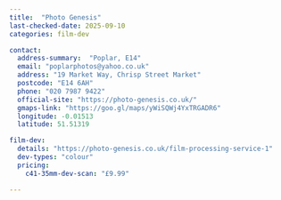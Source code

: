 ```yaml
---
title:  "Photo Genesis"
last-checked-date: 2025-09-10
categories: film-dev

contact:
  address-summary:  "Poplar, E14"
  email: "poplarphotos@yahoo.co.uk"
  address: "19 Market Way, Chrisp Street Market"
  postcode: "E14 6AH"
  phone: "020 7987 9422" 
  official-site: "https://photo-genesis.co.uk/"
  gmaps-link: "https://goo.gl/maps/yWiSQWj4YxTRGADR6"
  longitude: -0.01513
  latitude: 51.51319

film-dev:
  details: "https://photo-genesis.co.uk/film-processing-service-1"
  dev-types: "colour"  
  pricing:
    c41-35mm-dev-scan: "£9.99"

---
```


